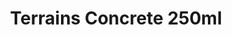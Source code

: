 ---
layout: product
title: "Terrains Concrete 250ml"
price: "1200" 
desc: "Akrilna tekstura 250mL"
img_path: "/assets/img/AK8014.webp"
brand: "N/A"
available: true
special_offer: true
new: false
soon: false
cat: "080000"
subcat: "080200"
subsubcat: "0N/A"
sifra: "AK8014"
popular: false
---